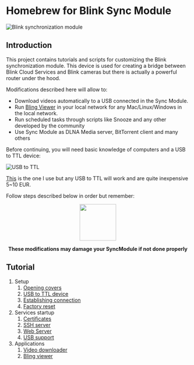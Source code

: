 # Homebrew for Blink Sync Module

![Blink synchronization module](https://images-na.ssl-images-amazon.com/images/I/41J-K9G0r9L._SY355_.jpg)

## Introduction

This project contains tutorials and scripts for customizing the Blink synchronization module. This device is used for creating a bridge between Blink Cloud Services and Blink cameras but there is actually a powerful router under the hood. 

Modifications described here will allow to:

* Download videos automatically to a USB connected in the Sync Module.
* Run [Bling Viewer](https://github.com/lurume84/bling-viewer) in your local network for any Mac/Linux/Windows in the local network.
* Run scheduled tasks through scripts like Snooze and any other developed by the community
* Use Sync Module as DLNA Media server, BitTorrent client and many others

Before continuing, you will need basic knowledge of computers and a USB to TTL device:

![USB to TTL](https://encrypted-tbn0.gstatic.com/images?q=tbn%3AANd9GcSf_r5Ou7ew-gL5mLn6-skFK9pBRMi02i3JJjeLUS7AF681WkNJc6hs9qinT6CexQtxuhymcOM&usqp=CAc)

[This](https://www.amazon.es/gp/product/B07BBPX8B8) is the one I use but any USB to TTL will work and are quite inexpensive 5~10 EUR.

Follow steps described below in order but remember:

<p align="center">
  <img width="100" height="100" src="https://t3.ftcdn.net/jpg/01/91/66/02/240_F_191660228_OpUuyY7qnyUdUKVKrQfDRmNkPOKnky1z.jpg">
</p>
<p align="center">
  <b>These modifications may damage your SyncModule if not done properly</b>
</p>

## Tutorial

1. Setup
   1. [Opening covers](covers.md)
   1. [USB to TTL device](usb2ttl.md)
   1. [Establishing connection](connect.md)
   1. [Factory reset](reset.md)
1. Services startup
   1. [Certificates](certs.md)
   1. [SSH server](sshserver.md)   
   1. [Web Server](webserver.md)
   1. [USB support](usb.md)
1. Applications
   1. [Video downloader](videos.md)
   1. [Bling viewer](viewer.md)
